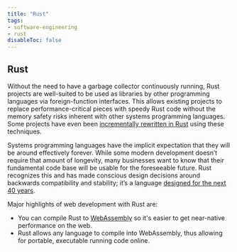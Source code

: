 ```yaml
---
title: "Rust"
tags:
- software-engineering
- rust
disableToc: false
---
```


## Rust

Without the need to have a garbage collector continuously running, Rust projects are well-suited to be used as libraries by other programming languages via foreign-function interfaces. This allows existing projects to replace performance-critical pieces with speedy Rust code without the memory safety risks inherent with other systems programming languages. Some projects have even been [incrementally rewritten in Rust](https://people.gnome.org/~federico/blog/librsvg-is-almost-rustified.html) using these techniques.

Systems programming languages have the implicit expectation that they will be around effectively forever. While some modern development doesn’t require that amount of longevity, many businesses want to know that their fundamental code base will be usable for the foreseeable future. Rust recognizes this and has made conscious design decisions around backwards compatibility and stability; it’s a language [designed for the next 40 years](https://www.youtube.com/watch?v=A3AdN7U24iU).

Major highlights of web development with Rust are:
- You can compile Rust to [WebAssembly](https://simpleprogrammer.com/webassembly-finally-freed-javascript/) so it's easier to get near-native performance on the web.
- Rust allows any language to compile into WebAssembly, thus allowing for portable, executable running code online.